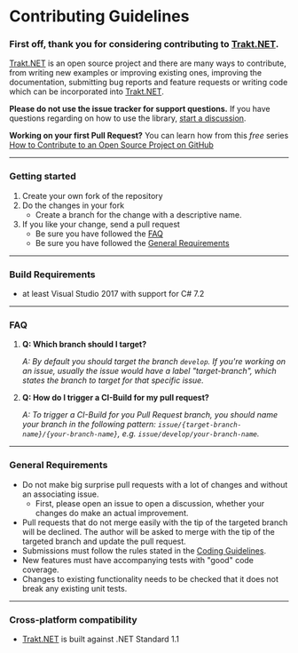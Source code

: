 Contributing Guidelines
===

### **First off, thank you for considering contributing to** [Trakt.NET](https://github.com/henrikfroehling/Trakt.NET)**.**

[Trakt.NET](https://github.com/henrikfroehling/Trakt.NET) is an open source project and there are many ways to contribute, from writing new examples or improving existing ones, improving the documentation, submitting bug reports and feature requests or writing code which can be incorporated into [Trakt.NET](https://github.com/henrikfroehling/Trakt.NET).

**Please do not use the issue tracker for support questions.** If you have questions regarding on how to use the library, [start a discussion](https://github.com/henrikfroehling/Trakt.NET/discussions).

**Working on your first Pull Request?** You can learn how from this *free* series [How to Contribute to an Open Source Project on GitHub](https://egghead.io/series/how-to-contribute-to-an-open-source-project-on-github)

---

### **Getting started**
1. Create your own fork of the repository
2. Do the changes in your fork
   - Create a branch for the change with a descriptive name.
3. If you like your change, send a pull request
   - Be sure you have followed the [FAQ](https://github.com/henrikfroehling/Trakt.NET/blob/develop/CONTRIBUTING.md#faq)
   - Be sure you have followed the [General Requirements](https://github.com/henrikfroehling/Trakt.NET/blob/develop/CONTRIBUTING.md#general-requirements)

---

### **Build Requirements**
- at least Visual Studio 2017 with support for C# 7.2

---

### **FAQ**
1. **Q: Which branch should I target?**

   _A: By default you should target the branch `develop`. If you're working on an issue, usually the issue would have a label "target-branch", which states the branch to target for that specific issue._
2. **Q: How do I trigger a CI-Build for my pull request?**

   _A: To trigger a CI-Build for you Pull Request branch, you should name your branch in the following pattern: `issue/{target-branch-name}/{your-branch-name}`, e.g. `issue/develop/your-branch-name`._

---

### **General Requirements**
- Do not make big surprise pull requests with a lot of changes and without an associating issue.
  - First, please open an issue to open a discussion, whether your changes do make an actual improvement.
- Pull requests that do not merge easily with the tip of the targeted branch will be declined. The author will be asked to merge with the tip of the targeted branch and update the pull request.
- Submissions must follow the rules stated in the [Coding Guidelines](https://github.com/henrikfroehling/Trakt.NET/blob/develop/coding_style.md).
- New features must have accompanying tests with "good" code coverage.
- Changes to existing functionality needs to be checked that it does not break any existing unit tests.

---

### **Cross-platform compatibility**
- [Trakt.NET](https://github.com/henrikfroehling/Trakt.NET) is built against .NET Standard 1.1
